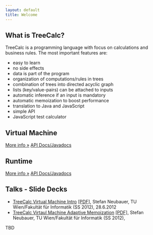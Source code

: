 ```yaml
---
layout: default
title: Welcome
---
```



## What is TreeCalc?

TreeCalc is a programming language with focus on calculations
and business rules. The most important features are:

* easy to learn
* no side effects
* data is part of the program
* organization of computations/rules in trees
* combination of trees into directed acyclic graph
* lists (key/value-pairs) can be attached to inputs
* automatic inference if an input is mandatory
* automatic memoization to boost performance
* translation to Java and JavaScript
* simple API
* JavaScript test calculator



## Virtual Machine

[More info »](https://treecalc.github.io/treecalc/virtual-machine)  [API Docs/Javadocs](javadocs/virtual-machine)


## Runtime 

[More info »](https://treecalc.github.io/treecalc/runtime-java)  [API Docs/Javadocs](javadocs/runtime)



## Talks - Slide Decks

- [TreeCalc Virtual Machine Intro](talks/treecalc-vm-intro.html) [[PDF]](talks/treecalc-vm-intro.pdf), Stefan Neubauer, TU Wien/Fakultät für Informatik (SS 2012), 28.6.2012
- [TreeCalc Virtaul Machine Adaptive Memoization](talks/treecalc-vm-adaptive-memoization.html)  [[PDF]](talks/treecalc-vm-adaptive-memoization.pdf), Stefan Neubauer, TU Wien/Fakultät für Informatik (SS 2012),



TBD


